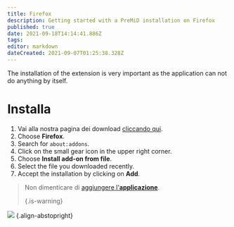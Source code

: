 ```yaml
---
title: Firefox
description: Getting started with a PreMiD installation on Firefox
published: true
date: 2021-09-18T14:14:41.886Z
tags:
editor: markdown
dateCreated: 2021-09-07T01:25:38.328Z
---
```


The installation of the extension is very important as the application can not do anything by itself.

# Installa
1. Vai alla nostra pagina dei download [cliccando qui](https://premid.app/downloads).
2. Choose **Firefox**.
3. Search for `about:addons`.
4. Click on the small gear icon in the upper right corner.
5. Choose **Install add-on from file**.
6. Select the file you downloaded recently.
7. Accept the installation by clicking on **Add**.

> Non dimenticare di [aggiungere l'**applicazione**](/install). 
> 
> {.is-warning}

![](https://img.icons8.com/color/2x/firefox.png) {.align-abstopright}
